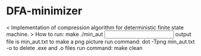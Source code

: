 # DFA-minimizer # 
< Implementation of compression algorithm for deterministic finite state machine. >
How to run: 
make 
./min_aut <input file> 
output file is min_aut.txt 
to make a png picture run command: dot -Tpng min_aut.txt -o <output file> 
to delete .exe and .o files run command: make clean 
